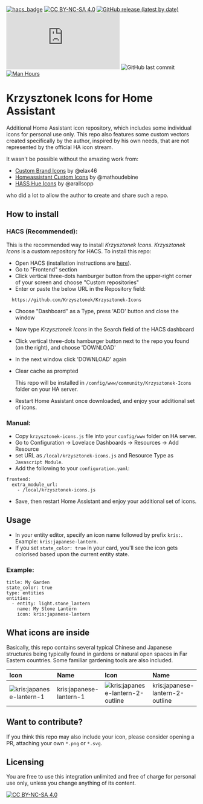 [![hacs_badge](https://img.shields.io/badge/HACS-Integration-41BDF5.svg)]()
[![CC BY-NC-SA 4.0][cc-by-nc-sa-shield]][cc-by-nc-sa]
[![GitHub release (latest by date)](https://img.shields.io/github/v/release/krzysztonek/krzysztonek-icons)](https://github.com/krzysztonek/my-ha-icons/releases)
![GitHub file size in bytes](https://img.shields.io/github/size/krzysztonek/my-ha-icons/krzysztonek-icons.js?label=plugin%20size)
![GitHub last commit](https://img.shields.io/github/last-commit/krzysztonek/my-ha-icons)
[![Man Hours](https://img.shields.io/endpoint?url=https%3A%2F%2Fmh.jessemillar.com%2Fhours%3Frepo%3Dhttps%3A%2F%2Fgithub.com%2Fkrzysztonek%2Fmy-ha-icons.git)](https://jessemillar.com/r/man-hours)

[cc-by-nc-sa]: http://creativecommons.org/licenses/by-nc-sa/4.0/
[cc-by-nc-sa-image]: https://licensebuttons.net/l/by-nc-sa/4.0/88x31.png
[cc-by-nc-sa-shield]: https://img.shields.io/badge/License-CC%20BY--NC--SA%204.0-lightgrey.svg


[cc-by-nc-sa]: http://creativecommons.org/licenses/by-nc-sa/4.0/
[cc-by-nc-sa-image]: https://licensebuttons.net/l/by-nc-sa/4.0/88x31.png
[cc-by-nc-sa-shield]: https://img.shields.io/badge/License-CC%20BY--NC--SA%204.0-lightgrey.svg

# Krzysztonek Icons for Home Assistant

Additional Home Assistant icon repository, which includes some individual icons for personal use only. This repo also features some custom vectors created specifically by the author, inspired by his own needs, that are not represented by the official HA icon stream.

It wasn't be possible without the amazing work from:
* [Custom Brand Icons](https://github.com/elax46/custom-brand-icons) by @elax46
* [Homeassistant Custom Icons](https://github.com/mathoudebine/homeassistant-custom-icons) by @mathoudebine
* [HASS Hue Icons](https://github.com/arallsopp/hass-hue-icons) by @arallsopp

who did a lot to allow the author to create and share such a repo.



## How to install

### HACS (Recommended):
This is the recommended way to install _Krzysztonek Icons_.
_Krzysztonek Icons_ is a custom repository for HACS. To install this repo:

- Open HACS (installation instructions are [here](https://hacs.xyz/docs/installation/installation/)).
- Go to "Frontend" section
- Click vertical three-dots hamburger button from the upper-right corner of your screen and choose "Custom repositories"
- Enter or paste the below URL in the Repository field:
```
  https://github.com/Krzysztonek/Krzysztonek-Icons
```
- Choose "Dashboard" as a Type, press 'ADD' button and close the window
- Now type _Krzysztonek Icons_ in the Search field of the HACS dashboard
- Click vertical three-dots hamburger button next to the repo you found (on the right), and choose 'DOWNLOAD'
- In the next window click 'DOWNLOAD' again
- Clear cache as prompted

  This repo will be installed in `/config/www/community/Krzysztonek-Icons` folder on your HA server.
- Restart Home Assistant once downloaded, and enjoy your additional set of icons.

### Manual:
- Copy `krzysztonek-icons.js` file into your `config/www` folder on HA server.
- Go to Configuration -> Lovelace Dashboards -> Resources -> Add Resource
- set URL as `/local/krzysztonek-icons.js` and Resource Type as `Javascript Module`.
- Add the following to your `configuration.yaml`:
```
frontend:
  extra_module_url:
    - /local/krzysztonek-icons.js
```

- Save, then restart Home Assistant and enjoy your additional set of icons.


## Usage
- In your entity editor, specify an icon name followed by prefix `kris:`. Example: `kris:japanese-lantern`.
- If you set `state_color: true` in your card, you'll see the icon gets colorised based upon the current entity state.

### Example:

```
title: My Garden
state_color: true
type: entities
entities:
  - entity: light.stone_lantern
    name: My Stone Lantern
    icon: kris:japanese-lantern
```

## What icons are inside

Basically, this repo contains several typical Chinese and Japanese structures being typically found in gardens or natural open spaces in Far Eastern countries.
Some familiar gardening tools are also included.

[//]: # (Start Krzysztonek Icons)

| Icon | Name | Icon | Name 
| :--- | :--- | :--- | :--- |
| ![kris:japanese-lantern-1](https://github.com/Krzysztonek/My-HA-Icons/blob/main/docs/svg/japanese-lantern-1-solid.svg)| kris:japanese-lantern-1 | ![kris:japanese-lantern-2-outline](https://github.com/Krzysztonek/My-HA-Icons/blob/main/docs/svg/japanese-lantern-2-outline.svg)| kris:japanese-lantern-2-outline |


[//]: # (End Krzysztonek Icons)



## Want to contribute?
If you think this repo may also include your icon, please consider opening a PR, attaching your own `*.png` or `*.svg`.

## Licensing
You are free to use this integration unlimited and free of charge for personal use only, unless you change anything of its content.

[![CC BY-NC-SA 4.0][cc-by-nc-sa-shield]][cc-by-nc-sa] 
